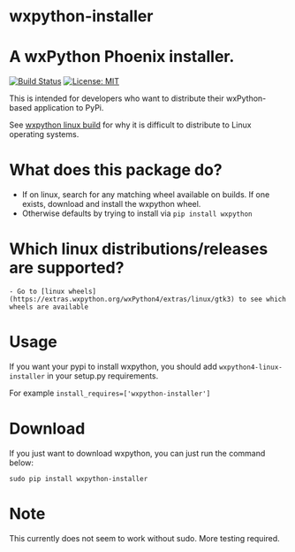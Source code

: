 # wxpython-installer


# A wxPython Phoenix installer.

[![Build Status](https://travis-ci.org/swprojects/wxpython4-linux-installer.svg?branch=master)](https://travis-ci.org/swprojects/wxpython4-linux-installer)
[![License: MIT](https://img.shields.io/badge/License-MIT-yellow.svg)](https://opensource.org/licenses/MIT)


This is intended for developers who want to distribute their wxPython-based application to PyPi.


See [wxpython linux build](https://wxpython.org/blog/2017-08-17-builds-for-linux-with-pip/index.html) for why it is difficult to distribute to Linux operating systems.


# What does this package do?


   - If on linux, search for any matching wheel available on builds. If one exists,
     download and install the wxpython wheel.
   - Otherwise defaults by trying to install via ```pip install wxpython```

   
# Which linux distributions/releases are supported?

    - Go to [linux wheels](https://extras.wxpython.org/wxPython4/extras/linux/gtk3) to see which wheels are available

# Usage

If you want your pypi to install wxpython, you should add `wxpython4-linux-installer` in your setup.py requirements.

For example `install_requires=['wxpython-installer']`


# Download

If you just want to download wxpython, you can just run the command below:

    sudo pip install wxpython-installer

# Note

This currently does not seem to work without sudo. More testing required.